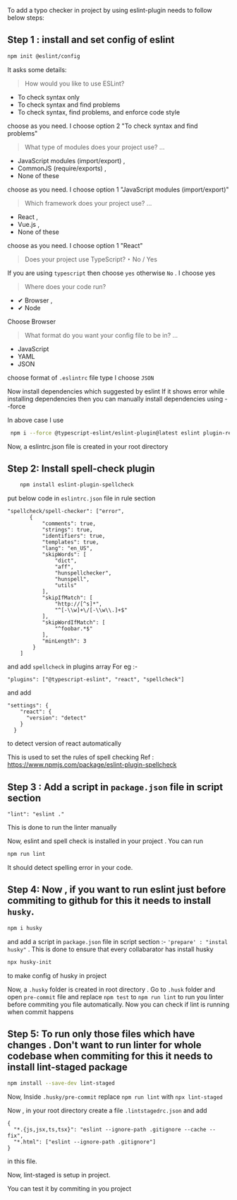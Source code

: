 To add a typo checker in project by using eslint-plugin needs to follow below steps:
## Step 1 : install and set config of eslint
```bash
npm init @eslint/config
```

It asks some details:
> How would you like to use ESLint? 
* To check syntax only 
* To check syntax and find problems 
* To check syntax, find problems, and enforce code style 

choose as you need. I choose option 2 "To check syntax and find problems"

> What type of modules does your project use? … 
* JavaScript modules (import/export) ,
* CommonJS (require/exports) ,
* None of these

choose as you need. I choose option 1 "JavaScript modules (import/export)"

> Which framework does your project use? … 
* React ,
* Vue.js ,
* None of these

choose as you need. I choose option 1 "React"

> Does your project use TypeScript? ‣ No / Yes

If you are using `typescript` then choose `yes` otherwise `No` .
I choose yes

> Where does your code run? 
* ✔ Browser ,
* ✔ Node

Choose Browser

> What format do you want your config file to be in? … 
* JavaScript
* YAML
* JSON

choose format of `.eslintrc` file type 
I choose `JSON`

Now install dependencies which suggested by eslint
If it shows error while installing dependencies then you can manually install dependencies using --force

In above case I use
```bash
 npm i --force @typescript-eslint/eslint-plugin@latest eslint plugin-react@latest @typescript-eslint/parser@latest eslint@latest
```

Now, a eslintrc.json file is created in your root directory

## Step 2: Install spell-check plugin
```bash
    npm install eslint-plugin-spellcheck
```

put below code in `eslintrc.json` file in rule section
````
"spellcheck/spell-checker": ["error",
       {
           "comments": true,
           "strings": true,
           "identifiers": true,
           "templates": true,
           "lang": "en_US",
           "skipWords": [
               "dict",
               "aff",
               "hunspellchecker",
               "hunspell",
               "utils"
           ],
           "skipIfMatch": [
               "http://[^s]*",
               "^[-\\w]+\/[-\\w\\.]+$"
           ],
           "skipWordIfMatch": [
               "^foobar.*$"
           ],
           "minLength": 3
        }
    ]
````
    
and add `spellcheck` in plugins array For eg :-  
````
"plugins": ["@typescript-eslint", "react", "spellcheck"]
````

and add 
````
"settings": {
    "react": {
      "version": "detect"
    }
  }
````
 to detect version of react automatically


This is used to set the rules of spell checking
Ref : https://www.npmjs.com/package/eslint-plugin-spellcheck

## Step 3 : Add a script in `package.json` file in script section
`"lint": "eslint ."`

This is done to run the linter manually

Now, eslint and spell check is installed in your project .
You can run 
```bash
npm run lint
```

It should detect spelling error in your code.

## Step 4: Now , if you want to run eslint just before commiting to github for this it needs to install `husky`. 
```bash
npm i husky
```

and add a script in `package.json` file in script section :- `'prepare' : "instal husky"` . This is done to ensure that every collabarator has install husky
```bash
npx husky-init
```
to make config of husky in project

Now, a `.husky` folder is created in root directory .
Go to `.husk` folder and open `pre-commit` file and replace `npm test` to `npm run lint` to run you linter before commiting you file automatically.
Now you can check if lint is running when commit happens 

## Step 5: To run only those files which have changes . Don't want to run linter for whole codebase when commiting for this it needs to install lint-staged package 
```bash
npm install --save-dev lint-staged
```
Now, Inside `.husky/pre-commit` replace `npm run lint` with `npx lint-staged`

Now , in your root directory create a file `.lintstagedrc.json` and add 
````
{
  "*.{js,jsx,ts,tsx}": "eslint --ignore-path .gitignore --cache --fix",
  "*.html": ["eslint --ignore-path .gitignore"]
}
````
in this file.

Now, lint-staged is setup in project.

You can test it by commiting in you project



